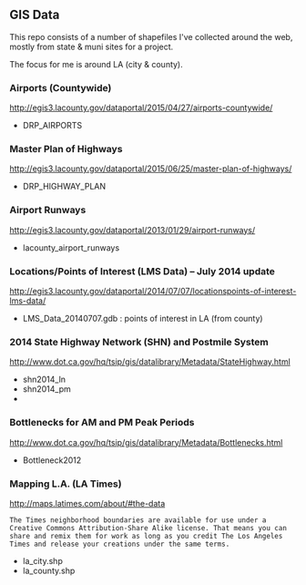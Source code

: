 ## GIS Data

This repo consists of a number of shapefiles I've collected around the web,
mostly from state & muni sites for a project.

The focus for me is around LA (city & county).

### Airports (Countywide)
http://egis3.lacounty.gov/dataportal/2015/04/27/airports-countywide/
* DRP_AIRPORTS

### Master Plan of Highways
http://egis3.lacounty.gov/dataportal/2015/06/25/master-plan-of-highways/
* DRP_HIGHWAY_PLAN

### Airport Runways
http://egis3.lacounty.gov/dataportal/2013/01/29/airport-runways/
* lacounty_airport_runways

### Locations/Points of Interest (LMS Data) – July 2014 update
http://egis3.lacounty.gov/dataportal/2014/07/07/locationspoints-of-interest-lms-data/
* LMS_Data_20140707.gdb : points of interest in LA (from county)

### 2014 State Highway Network (SHN) and Postmile System
http://www.dot.ca.gov/hq/tsip/gis/datalibrary/Metadata/StateHighway.html
* shn2014_ln
* shn2014_pm
* 
### Bottlenecks for AM and PM Peak Periods
http://www.dot.ca.gov/hq/tsip/gis/datalibrary/Metadata/Bottlenecks.html
* Bottleneck2012

### Mapping L.A. (LA Times)
http://maps.latimes.com/about/#the-data
```
The Times neighborhood boundaries are available for use under a Creative Commons Attribution-Share Alike license. That means you can share and remix them for work as long as you credit The Los Angeles Times and release your creations under the same terms.
```
* la_city.shp
* la_county.shp
